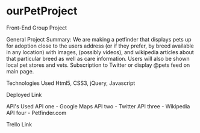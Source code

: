 # ourPetProject
Front-End Group Project

General Project Summary:
We are making a petfinder that displays pets up for adoption close to the users address (or if they prefer, by breed available in any location) with images, (possibly videos), and wikipedia articles about that particular breed as well as care information. Users will also be shown local pet stores and vets.  Subscription to Twitter or display @pets feed on main page.

 Technologies Used 
Html5, CSS3, jQuery, Javascript

 Deployed Link

 API's Used
 API one - Google Maps
 API two - Twitter
 API three - Wikipedia
 API four - Petfinder.com

 Trello Link